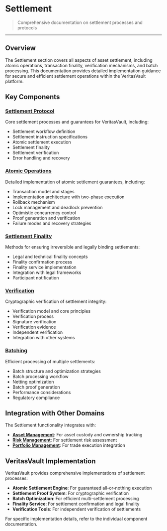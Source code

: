 # Settlement

> Comprehensive documentation on settlement processes and protocols

---

## Overview

The Settlement section covers all aspects of asset settlement, including atomic operations, transaction finality, verification mechanisms, and batch processing. This documentation provides detailed implementation guidance for secure and efficient settlement operations within the VeritasVault platform.

## Key Components

### [Settlement Protocol](./settlement-protocol.md)

Core settlement processes and guarantees for VeritasVault, including:

* Settlement workflow definition
* Settlement instruction specifications
* Atomic settlement execution
* Settlement finality 
* Settlement verification
* Error handling and recovery

### [Atomic Operations](./settlement-atomic-operations.md)

Detailed implementation of atomic settlement guarantees, including:

* Transaction model and stages
* Implementation architecture with two-phase execution
* Rollback mechanism
* Lock management and deadlock prevention
* Optimistic concurrency control
* Proof generation and verification
* Failure modes and recovery strategies

### [Settlement Finality](./settlement-finality.md)

Methods for ensuring irreversible and legally binding settlements:

* Legal and technical finality concepts
* Finality confirmation process
* Finality service implementation
* Integration with legal frameworks
* Participant notification

### [Verification](./settlement-verification.md)

Cryptographic verification of settlement integrity:

* Verification model and core principles
* Verification process
* Signature verification
* Verification evidence
* Independent verification
* Integration with other systems

### [Batching](./settlement-batching.md)

Efficient processing of multiple settlements:

* Batch structure and optimization strategies
* Batch processing workflow
* Netting optimization
* Batch proof generation
* Performance considerations
* Regulatory compliance

## Integration with Other Domains

The Settlement functionality integrates with:

* **[Asset Management](../index.md)**: For asset custody and ownership tracking
* **[Risk Management](../risk-management/index.md)**: For settlement risk assessment
* **[Portfolio Management](../portfolio-management/index.md)**: For trade execution integration

## VeritasVault Implementation

VeritasVault provides comprehensive implementations of settlement processes:

* **Atomic Settlement Engine**: For guaranteed all-or-nothing execution
* **Settlement Proof System**: For cryptographic verification
* **Batch Optimization**: For efficient multi-settlement processing
* **Finality Service**: For settlement confirmation and legal finality
* **Verification Tools**: For independent verification of settlements

For specific implementation details, refer to the individual component documentation.